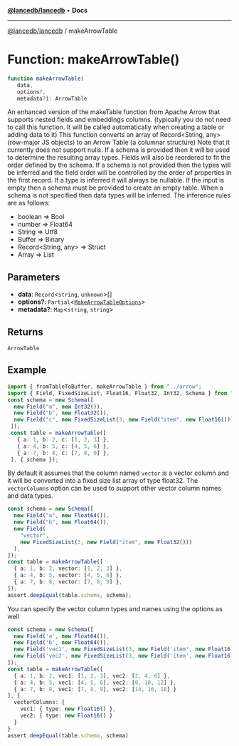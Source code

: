 [**@lancedb/lancedb**](../README.md) • **Docs**
***
[@lancedb/lancedb](../globals.md) / makeArrowTable
# Function: makeArrowTable()
```ts
function makeArrowTable(
   data,
   options?,
   metadata?): ArrowTable
```
An enhanced version of the makeTable function from Apache Arrow
that supports nested fields and embeddings columns.
(typically you do not need to call this function.  It will be called automatically
when creating a table or adding data to it)
This function converts an array of Record<String, any> (row-major JS objects)
to an Arrow Table (a columnar structure)
Note that it currently does not support nulls.
If a schema is provided then it will be used to determine the resulting array
types.  Fields will also be reordered to fit the order defined by the schema.
If a schema is not provided then the types will be inferred and the field order
will be controlled by the order of properties in the first record.  If a type
is inferred it will always be nullable.
If the input is empty then a schema must be provided to create an empty table.
When a schema is not specified then data types will be inferred.  The inference
rules are as follows:
 - boolean => Bool
 - number => Float64
 - String => Utf8
 - Buffer => Binary
 - Record<String, any> => Struct
 - Array<any> => List
## Parameters
* **data**: `Record`&lt;`string`, `unknown`&gt;[]
* **options?**: `Partial`&lt;[`MakeArrowTableOptions`](../classes/MakeArrowTableOptions.md)&gt;
* **metadata?**: `Map`&lt;`string`, `string`&gt;
## Returns
`ArrowTable`
## Example
```ts
import { fromTableToBuffer, makeArrowTable } from "../arrow";
import { Field, FixedSizeList, Float16, Float32, Int32, Schema } from "apache-arrow";
const schema = new Schema([
  new Field("a", new Int32()),
  new Field("b", new Float32()),
  new Field("c", new FixedSizeList(3, new Field("item", new Float16()))),
 ]);
 const table = makeArrowTable([
   { a: 1, b: 2, c: [1, 2, 3] },
   { a: 4, b: 5, c: [4, 5, 6] },
   { a: 7, b: 8, c: [7, 8, 9] },
 ], { schema });
```
By default it assumes that the column named `vector` is a vector column
and it will be converted into a fixed size list array of type float32.
The `vectorColumns` option can be used to support other vector column
names and data types.
```ts
const schema = new Schema([
  new Field("a", new Float64()),
  new Field("b", new Float64()),
  new Field(
    "vector",
    new FixedSizeList(3, new Field("item", new Float32()))
  ),
]);
const table = makeArrowTable([
  { a: 1, b: 2, vector: [1, 2, 3] },
  { a: 4, b: 5, vector: [4, 5, 6] },
  { a: 7, b: 8, vector: [7, 8, 9] },
]);
assert.deepEqual(table.schema, schema);
```
You can specify the vector column types and names using the options as well
```ts
const schema = new Schema([
  new Field('a', new Float64()),
  new Field('b', new Float64()),
  new Field('vec1', new FixedSizeList(3, new Field('item', new Float16()))),
  new Field('vec2', new FixedSizeList(3, new Field('item', new Float16())))
]);
const table = makeArrowTable([
  { a: 1, b: 2, vec1: [1, 2, 3], vec2: [2, 4, 6] },
  { a: 4, b: 5, vec1: [4, 5, 6], vec2: [8, 10, 12] },
  { a: 7, b: 8, vec1: [7, 8, 9], vec2: [14, 16, 18] }
], {
  vectorColumns: {
    vec1: { type: new Float16() },
    vec2: { type: new Float16() }
  }
}
assert.deepEqual(table.schema, schema)
```
